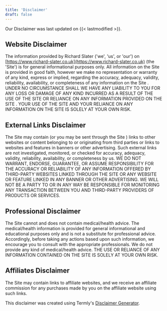 ```yaml
---
title: 'Disclaimer'
draft: false
---
```

Our Disclaimer was last updated on {{< lastmodified >}}.

## Website Disclaimer

The information provided by Richard Slater ('we', 'us', or 'our') on [https://www.richard-slater.co.uk](https://www.richard-slater.co.uk) (the 'Site') is for general informational purposes only. All information on the Site is provided in good faith, however we make no representation or warranty of any kind, express or implied, regarding the accuracy, adequacy, validity, reliability, availability, or completeness of any information on the Site . UNDER NO CIRCUMSTANCE SHALL WE HAVE ANY LIABILITY TO YOU FOR ANY LOSS OR DAMAGE OF ANY KIND INCURRED AS A RESULT OF THE USE OF THE SITE OR RELIANCE ON ANY INFORMATION PROVIDED ON THE SITE . YOUR USE OF THE SITE AND YOUR RELIANCE ON ANY INFORMATION ON THE SITE IS SOLELY AT YOUR OWN RISK.

## External Links Disclaimer  

The Site may contain (or you may be sent through the Site ) links to other websites or content belonging to or originating from third parties or links to websites and features in banners or other advertising. Such external links are not investigated, monitored, or checked for accuracy, adequacy, validity, reliability, availability, or completeness by us. WE DO NOT WARRANT, ENDORSE, GUARANTEE, OR ASSUME RESPONSIBILITY FOR THE ACCURACY OR RELIABILITY OF ANY INFORMATION OFFERED BY THIRD-PARTY WEBSITES LINKED THROUGH THE SITE OR ANY WEBSITE OR FEATURE LINKED IN ANY BANNER OR OTHER ADVERTISING. WE WILL NOT BE A PARTY TO OR IN ANY WAY BE RESPONSIBLE FOR MONITORING ANY TRANSACTION BETWEEN YOU AND THIRD-PARTY PROVIDERS OF PRODUCTS OR SERVICES.

## Professional Disclaimer

The Site cannot and does not contain medical/health advice. The medical/health information is provided for general informational and educational purposes only and is not a substitute for professional advice. Accordingly, before taking any actions based upon such information, we encourage you to consult with the appropriate professionals. We do not provide any kind of medical/health advice. THE USE OR RELIANCE OF ANY INFORMATION CONTAINED ON THE SITE IS SOLELY AT YOUR OWN RISK.

## Affiliates Disclaimer

The Site may contain links to affiliate websites, and we receive an affiliate commission for any purchases made by you on the affiliate website using such links.

This disclaimer was created using Termly's [Disclaimer Generator](https://termly.io/products/disclaimer-generator).